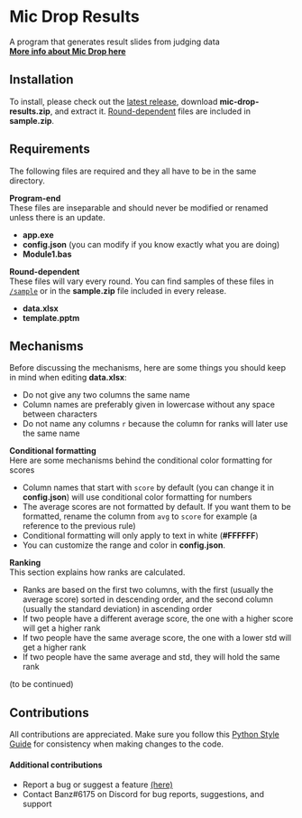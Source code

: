 # Mic Drop Results
A program that generates result slides from judging data<br>
**[More info about Mic Drop here](https://discord.gg/ZeGWzgvFcR)**

## Installation
To install, please check out the [latest release](https://github.com/berkeleyfx/mic-drop-results/releases/), download **mic-drop-results.zip**, and extract it. [Round-dependent](https://github.com/berkeleyfx/mic-drop-results#requirements) files are included in **sample.zip**.

## Requirements
The following files are required and they all have to be in the same directory.

**Program-end**<br>
These files are inseparable and should never be modified or renamed unless there is an update.

- **app.exe**
- **config.json** (you can modify if you know exactly what you are doing)
- **Module1.bas**

**Round-dependent**<br>
These files will vary every round. You can find samples of these files in [`/sample`](./sample) or in the **sample.zip** file included in every release.

- **data.xlsx**
- **template.pptm**

## Mechanisms
Before discussing the mechanisms, here are some things you should keep in mind when editing **data.xlsx**:
- Do not give any two columns the same name
- Column names are preferably given in lowercase without any space between characters
- Do not name any columns `r` because the column for ranks will later use the same name

**Conditional formatting**<br>
Here are some mechanisms behind the conditional color formatting for scores
- Column names that start with `score` by default (you can change it in **config.json**) will use conditional color formatting for numbers
- The average scores are not formatted by default. If you want them to be formatted, rename the column from `avg` to `score` for example (a reference to the previous rule)
- Conditional formatting will only apply to text in white (**#FFFFFF**)
- You can customize the range and color in **config.json**.

**Ranking**<br>
This section explains how ranks are calculated.
- Ranks are based on the first two columns, with the first (usually the average score) sorted in descending order, and the second column (usually the standard deviation) in ascending order
- If two people have a different average score, the one with a higher score will get a higher rank
- If two people have the same average score, the one with a lower std will get a higher rank
- If two people have the same average and std, they will hold the same rank

(to be continued)

## Contributions
All contributions are appreciated. Make sure you follow this [Python Style Guide](https://peps.python.org/pep-0008/) for consistency when making changes to the code.

#### Additional contributions
- Report a bug or suggest a feature [(here)](https://github.com/berkeleyfx/mic-drop-results/issues/new/choose)
- Contact Banz#6175 on Discord for bug reports, suggestions, and support
